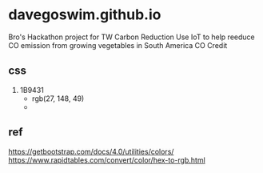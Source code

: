 # davegoswim.github.io
Bro's Hackathon project for TW Carbon Reduction 
Use IoT to help reeduce CO emission from growing vegetables in South America 
CO Credit 

## css
1. 1B9431
    - rgb(27, 148, 49)
    - 
## ref
https://getbootstrap.com/docs/4.0/utilities/colors/
https://www.rapidtables.com/convert/color/hex-to-rgb.html

